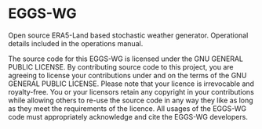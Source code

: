 # EGGS-WG
Open source ERA5-Land based stochastic weather generator. Operational details included in the operations manual.

The source code for this EGGS-WG is licensed under the GNU GENERAL PUBLIC LICENSE. By contributing source code to this project, you are agreeing to license your contributions under and on the terms of the GNU GENERAL PUBLIC LICENSE. Please note that your licence is irrevocable and royalty-free. You or your licensors retain any copyright in your contributions while allowing others to re-use the source code in any way they like as long as they meet the requirements of the licence. All usages of the EGGS-WG code must appropriately acknowledge and cite the EGGS-WG developers. 
